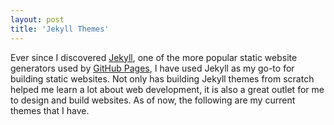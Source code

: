 ```yaml
---
layout: post
title: 'Jekyll Themes'
---
```


Ever since I discovered [Jekyll](http://jekyllrb.com/), one of the more popular static website generators used by [GitHub Pages](https://pages.github.com/), I have used Jekyll as my go-to for building static websites. Not only has building Jekyll themes from scratch helped me learn a lot about web development, it is also a great outlet for me to design and build websites. As of now, the following are my current themes that I have.
